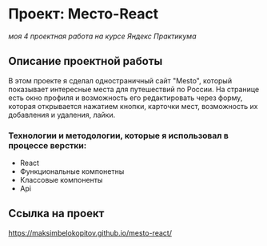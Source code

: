 
# Проект: Место-React
*моя 4 проектная работа на курсе Яндекс Практикума*  
## Описание проектной работы 
В этом проекте я cделал одностраничный сайт "Mesto", который показывает интересные места для путешествий по России. На странице есть окно профиля и возможность его редактировать через форму, которая открывается нажатием кнопки, карточки мест, возможность их добавления и удаления, лайки.
### Технологии и методологии, которые я использовал в процессе верстки:  
- React
- Функциональные компонетны
- Классовые компоненты
- Api

## Ссылка на проект
https://maksimbelokopitov.github.io/mesto-react/